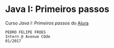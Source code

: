 # Java I: Primeiros passos

Curso *Java I: Primeiros passos* do [Alura](https://www.alura.com.br/curso-online-primeiros-passos-com-java)

```
PEDRO FELIPE FROES
Intern @ Avenue COde
01/2017
```